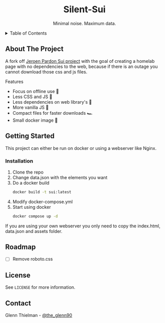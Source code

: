 <a id="readme-top"></a>

<!-- PROJECT LOGO -->
<br />
<div align="center">
<h1 align="center">Silent-Sui</h1>
  <p align="center">
    Minimal noise. Maximum data.
  </p>
</div>

<!-- TABLE OF CONTENTS -->
<details>
  <summary>Table of Contents</summary>
  <ol>
    <li>
      <a href="#about-the-project">About The Project</a>
    </li>
    <li>
      <a href="#getting-started">Getting Started</a>
      <ul>
        <li><a href="#installation">Installation</a></li>
      </ul>
    </li>
    <li><a href="#roadmap">Roadmap</a></li>
    <li><a href="#license">License</a></li>
    <li><a href="#contact">Contact</a></li>
  </ol>
</details>

<!-- ABOUT THE PROJECT -->
## About The Project

A fork off <a href="https://github.com/jeroenpardon/sui">Jeroen Pardon Sui project</a> with the goal of creating a homelab page with no dependencies to the web, because if there is an outage you cannot download those css and js files.

Features
* Focus on offline use 🙅
* Less CSS and JS 🎉
* Less dependencies on web library's 🤩
* More vanilla JS 🍦
* Compact files for faster downloads 🏎️
* Small docker image 🐳

<!-- GETTING STARTED -->
## Getting Started

This project can either be run on docker or using a webserver like Nginx.

### Installation

1. Clone the repo
2. Change data.json with the elements you want
3. Do a docker build
   ```sh
   docker build -t sui:latest
   ```
4. Modify docker-compose.yml
5. Start using docker
   ```sh
   docker compose up -d
   ```

If you are using your own webserver you only need to copy the index.html, data.json and assets folder.

<!-- ROADMAP -->
## Roadmap

- [ ] Remove roboto.css

<!-- LICENSE -->
## License

See `LICENSE` for more information.

<!-- CONTACT -->
## Contact

Glenn Thielman - [@the_glenn90](https://x.com/the_glenn90)